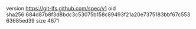 version https://git-lfs.github.com/spec/v1
oid sha256:684d87b8f3d8bdc3c53075b158c89493f21a20e7375183bbf67c55363685ed39
size 4671
